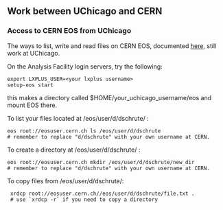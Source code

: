 ## Work between UChicago and CERN

### <span id="Access_to_CERN_EOS_from_UChicago"></span> Access to CERN EOS from UChicago

The ways to list, write and read files on CERN EOS, documented
[here](https://twiki.cern.ch/twiki/bin/view/AtlasComputing/ATLASStorageAtCERN#EOS_storage_system),
still work at UChicago.

On the Analysis Facility login servers, try the following:

    export LXPLUS_USER=<your lxplus username>
    setup-eos start

this makes a directory called $HOME/your_uchicago_username/eos and mount EOS there.

To list your files located at /eos/user/d/dschrute/ :

    eos root://eosuser.cern.ch ls /eos/user/d/dschrute 
    # remember to replace "d/dschrute" with your own username at CERN.
    
To create a directory at /eos/user/d/dschrute/ :
    
    eos root://eosuser.cern.ch mkdir /eos/user/d/dschrute/new_dir 
    # remember to replace "d/dschrute" with your own username at CERN.
    
To copy files from /eos/user/d/dschrute/: 

     xrdcp root://eosuser.cern.ch//eos/user/d/dschrute/file.txt . 
     # use `xrdcp -r` if you need to copy a directory
    




